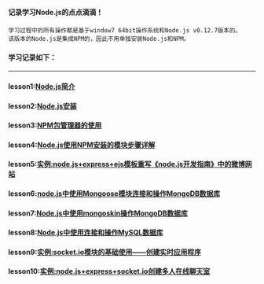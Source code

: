 #### 记录学习Node.js的点点滴滴！
    学习过程中的所有操作都是基于window7 64bit操作系统和Node.js v0.12.7版本的。
    该版本的Node.js是集成NPM的，因此不用单独安装Node.js和NPM。

#### 学习记录如下：
------
#### lesson1:[Node.js简介](https://github.com/xiaomaer/learn_Node.js/blob/master/lesson1/)
#### lesson2:[Node.js安装](https://github.com/xiaomaer/learn_Node.js/blob/master/lesson2/)
#### lesson3:[NPM包管理器的使用](https://github.com/xiaomaer/learn_Node.js/blob/master/lesson3/)
#### lesson4:[Node.js使用NPM安装的模块步骤详解](https://github.com/xiaomaer/learn_Node.js/blob/master/lesson3/)
#### lesson5:[实例:node.js+express+ejs模板重写《node.js开发指南》中的微博网站](http://y.dobit.top/Detail/150.html)
#### lesson6:[node.js中使用Mongoose模块连接和操作MongoDB数据库](http://y.dobit.top/Detail/178.html)
#### lesson7:[Node.js中使用mongoskin操作MongoDB数据库](http://y.dobit.top/Detail/194.html)
#### lesson8:[Node.js中使用连接和操作MySQL数据库](http://y.dobit.top/Detail/195.html)
#### lesson9:[实例:socket.io模块的基础使用——创建实时应用程序](http://y.dobit.top/Detail/181.html)
#### lesson10:[实例:node.js+express+socket.io创建多人在线聊天室](http://y.dobit.top/Detail/182.html)
